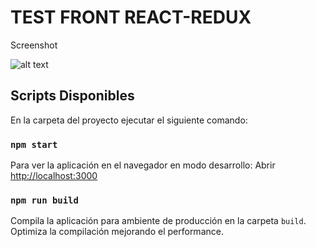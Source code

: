 # TEST FRONT REACT-REDUX

Screenshot

![alt text](public/img/img.png)

## Scripts Disponibles

En la carpeta del proyecto ejecutar el siguiente comando:

### `npm start`

Para ver la aplicación en el navegador en modo desarrollo:
Abrir [http://localhost:3000](http://localhost:3000) 


### `npm run build`

Compila la aplicación para ambiente de producción en la carpeta `build`.\
Optimiza la compilación mejorando el performance.

